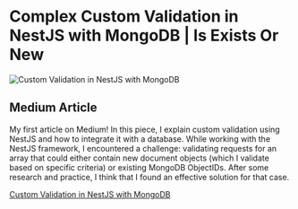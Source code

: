 # Complex Custom Validation in NestJS with MongoDB | Is Exists Or New
![Custom Validation in NestJS with MongoDB](https://github.com/user-attachments/assets/fc9d3984-9606-4a36-8952-7127908a4b84)


## Medium Article

My first article on Medium! In this piece, I explain custom validation using NestJS and how to integrate it with a database. While working with the NestJS framework, I encountered a challenge: validating requests for an array that could either contain new document objects (which I validate based on specific criteria) or existing MongoDB ObjectIDs. After some research and practice, I think that I found an effective solution for that case. 

[Custom Validation in NestJS with MongoDB](https://medium.com/@merteldem1r/complex-custom-validation-in-nestjs-with-mongodb-is-exists-or-new-62b7f05f442f)

